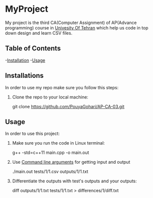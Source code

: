 # MyProject
My project is the third CA(Computer Assignment) of AP(Advance programming) course in [Univesity Of Tehran](https://ece.ut.ac.ir/en) which help us code in top down design and learn CSV files.
## Table of Contents

-[Installation](#installations)
-[Usage](#usage)

## Installations
In order to use my repo make sure you follow this steps:

1. Clone the repo to your local machine:

   git clone https://github.com/PouyaGohari/AP-CA-03.git

## Usage
In order to use this project:

1. Make sure you run the code in Linux terminal:

    g++ -std=c++11 main.cpp -o main.out

2. Use [Command line arguments](https://www.learncpp.com/cpp-tutorial/command-line-arguments/) for getting input and output

    ./main.out tests/1/1.csv outputs/1/1.txt

3. Differentiate the outputs with test's outputs and your outputs:

    diff outputs/1/1.txt tests/1/1.txt > differences/1/diff.txt


